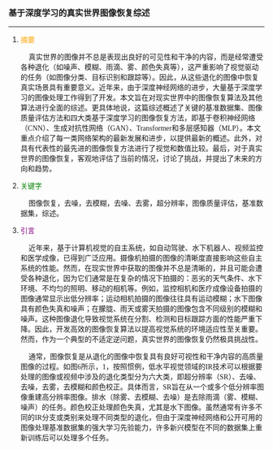 ### 基于深度学习的真实世界图像恢复综述

---

1. <font color="orange" face="华文行楷">摘要</font>

    &nbsp;&nbsp;&nbsp;&nbsp;<font face="华文隶书">真实世界的图像并不总是表现出良好的可见性和干净的内容，而是经常遭受各种退化（如噪声、模糊、雨滴、雾、颜色失真等），这严重影响了视觉驱动的任务（如图像分类、目标识别和跟踪等）。因此，从这些退化的图像中恢复真实场景具有重要意义。近年来，由于深度神经网络的进步，大量基于深度学习的图像处理工作得到了开发。本文旨在对现实世界中的图像恢复算法及其他算法进行全面的综述。更具体地说，这篇综述概述了关键的基准数据集、图像质量评估方法和四大类基于深度学习的图像恢复方法，即基于卷积神经网络（CNN）、生成对抗性网络（GAN）、Transformer和多层感知器（MLP）。本文重点介绍了每一类网络架构的最新发展和进步，以提供最新的概述。此外，对具有代表性的最先进的图像恢复方法进行了视觉和数值比较。最后，对于真实世界的图像恢复，客观地评估了当前的情况，讨论了挑战，并提出了未来的方向和趋势。</font>

2. <font color="green" face="华文行楷">关键字</font>

    &nbsp;&nbsp;&nbsp;&nbsp;<font face="华文隶书">图像恢复，去噪，去模糊，去噪、去雾，超分辨率，图像质量评估，基准数据集，综述。</font>

3. <font color="purple" face="华文行楷">引言</font>

    &nbsp;&nbsp;&nbsp;&nbsp;<font face="华文隶书">近年来，基于计算机视觉的自主系统，如自动驾驶、水下机器人、视频监控和医学成像，已得到广泛应用。摄像机拍摄的图像的清晰度直接影响这些自主系统的性能。然而，在现实世界中获取的图像并不总是清晰的，并且可能会遭受各种退化，因为它们通常是在复杂的情况下拍摄的：恶劣的天气条件、水下环境、不均匀的照明、移动的相机等。例如，监控相机和医疗成像设备拍摄的图像通常显示出低分辨率；运动相机拍摄的图像往往具有运动模糊；水下图像具有颜色失真和噪声；在朦胧、雨天或雾天拍摄的图像包含不同级别的模糊和噪声。这种图像退化导致视觉系统在分割、检测和目标跟踪方面的性能严重下降。因此，开发高效的图像恢复算法以提高视觉系统的环境适应性至关重要。然而，作为一个典型的不适定逆问题，真实世界的图像恢复仍然极具挑战性。</font>

    &nbsp;&nbsp;&nbsp;&nbsp;<font face="华文隶书">通常，图像恢复是从退化的图像中恢复具有良好可视性和干净内容的高质量图像的过程。如图6所示，1，按照惯例，低水平视觉领域的IR技术可以根据要处理的图像或视频中涉及的退化类型分为六大类，即超分辨率（SR）、去噪、去噪，去雾，去模糊和颜色校正。具体而言，SR旨在从一个或多个低分辨率图像重建高分辨率图像。排水（除雾、去模糊、去噪）是去除雨滴（雾、模糊、噪声）的任务。颜色校正处理颜色失真，尤其是水下图像。虽然通常有许多不同的IR分支或类别来处理不同类型的退化，但由于深度神经网络和公开可用的图像处理基准数据集的强大学习先验能力，许多新兴模型在不同的数据集上重新训练后可以处理多个任务。</font>

